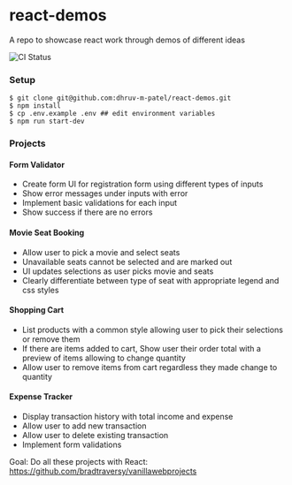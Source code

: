 # react-demos

A repo to showcase react work through demos of different ideas

![CI Status](https://github.com/dhruv-m-patel/react-demos/workflows/Continuous%20Integration/badge.svg)

### Setup

```
$ git clone git@github.com:dhruv-m-patel/react-demos.git
$ npm install
$ cp .env.example .env ## edit environment variables
$ npm run start-dev
```

### Projects

#### Form Validator
- Create form UI for registration form using different types of inputs
- Show error messages under inputs with error
- Implement basic validations for each input
- Show success if there are no errors

#### Movie Seat Booking
- Allow user to pick a movie and select seats
- Unavailable seats cannot be selected and are marked out
- UI updates selections as user picks movie and seats
- Clearly differentiate between type of seat with appropriate legend and css styles

#### Shopping Cart
- List products with a common style allowing user to pick their selections or remove them
- If there are items added to cart, Show user their order total with a preview of items allowing to change quantity
- Allow user to remove items from cart regardless they made change to quantity

#### Expense Tracker
- Display transaction history with total income and expense
- Allow user to add new transaction
- Allow user to delete existing transaction
- Implement form validations

Goal: Do all these projects with React: https://github.com/bradtraversy/vanillawebprojects
